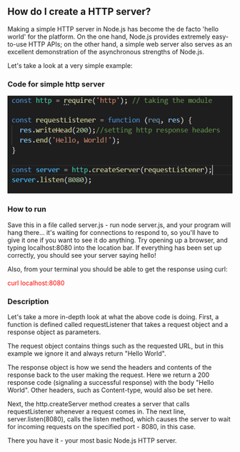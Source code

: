 ## How do I create a HTTP server?
Making a simple HTTP server in Node.js has become the de facto 'hello world' for the platform. On the one hand, Node.js provides extremely easy-to-use HTTP APIs; 
on the other hand, a simple web server also serves as an excellent demonstration of the asynchronous strengths of Node.js.

Let's take a look at a very simple example:

### Code for simple http server

![image](https://github.com/sumuduliyanage/Nodejs-programs/blob/main/Images/code_http_server.PNG)


### How to run

Save this in a file called server.js - run node server.js, and your program will hang there... it's waiting for connections to respond to, so you'll have to give it 
one if you want to see it do anything. Try opening up a browser, and typing localhost:8080 into the location bar. If everything has been set up correctly, you should 
see your server saying hello!

Also, from your terminal you should be able to get the response using curl:

<span style="color:red"> curl localhost:8080 </span>

### Description
Let's take a more in-depth look at what the above code is doing. First, a function is defined called requestListener that takes a request object and a response object as parameters.

The request object contains things such as the requested URL, but in this example we ignore it and always return "Hello World".

The response object is how we send the headers and contents of the response back to the user making the request. Here we return a 200 response code (signaling a successful response) with the body "Hello World". Other headers, such as Content-type, would also be set here.

Next, the http.createServer method creates a server that calls requestListener whenever a request comes in. The next line, server.listen(8080), calls the listen method, which causes the server to wait for incoming requests on the specified port - 8080, in this case.

There you have it - your most basic Node.js HTTP server.



